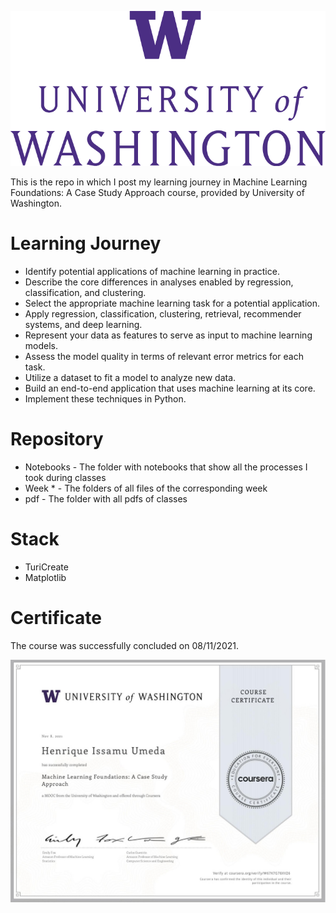 <p align="center">
  <img src="../images/uw-logo.png">
</p>

This is the repo in which I post my learning journey in Machine Learning Foundations: A Case Study Approach course, provided by University of Washington.

# Learning Journey
- Identify potential applications of machine learning in practice.  
- Describe the core differences in analyses enabled by regression, classification, and clustering.
- Select the appropriate machine learning task for a potential application.  
- Apply regression, classification, clustering, retrieval, recommender systems, and deep learning.
- Represent your data as features to serve as input to machine learning models. 
- Assess the model quality in terms of relevant error metrics for each task.
- Utilize a dataset to fit a model to analyze new data.
- Build an end-to-end application that uses machine learning at its core.  
- Implement these techniques in Python.


# Repository
- Notebooks - The folder with notebooks that show all the processes I took during classes
- Week * - The folders of all files of the corresponding week
- pdf - The folder with all pdfs of classes


# Stack 
- TuriCreate
- Matplotlib


# Certificate 
The course was successfully concluded on 08/11/2021.

![](images/certificate.jpeg)

